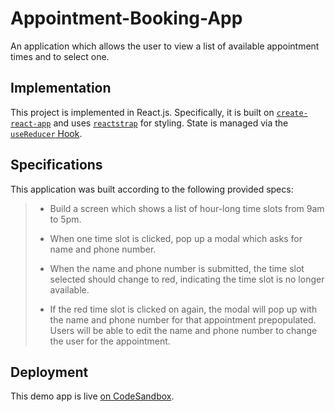 # Appointment-Booking-App

An application which allows the user to view a list of available appointment times and to select one.

## Implementation

This project is implemented in React.js. Specifically, it is built on [`create-react-app`](https://facebook.github.io/create-react-app/) and uses [`reactstrap`](https://reactstrap.github.io/) for styling.
State is managed via the [`useReducer` Hook](https://reactjs.org/docs/hooks-reference.html#usereducer).

## Specifications

This application was built according to the following provided specs:

> - Build a screen which shows a list of hour-long time slots from 9am to 5pm.
>
> - When one time slot is clicked, pop up a modal which asks for name and phone number.
>
> - When the name and phone number is submitted, the time slot selected should change to red, indicating the time slot is no longer available.
>
> - If the red time slot is clicked on again, the modal will pop up with the name and phone number for that appointment prepopulated.  Users will be able to edit the name and phone number to change the user for the appointment.

## Deployment

This demo app is live [on CodeSandbox](https://codesandbox.io/s/github/womcauliff/Appointment-Booking-App).
